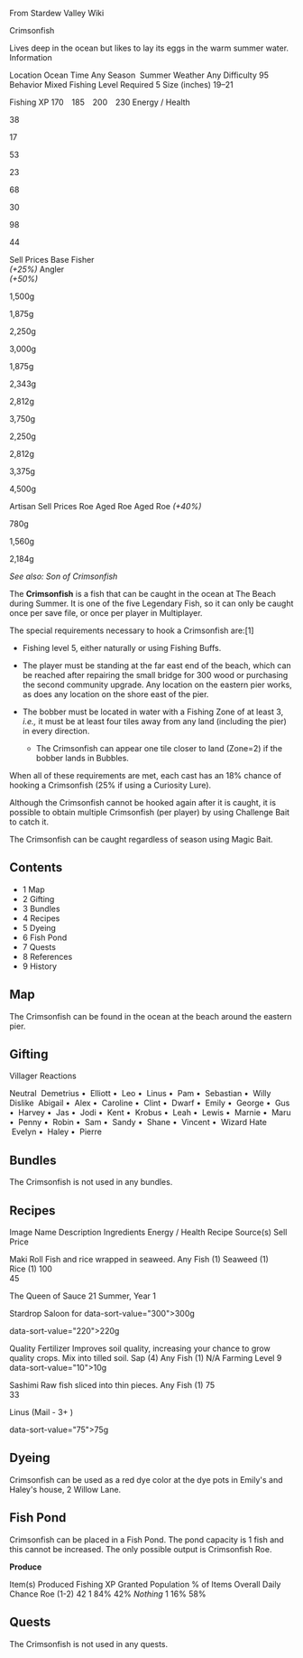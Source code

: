 From Stardew Valley Wiki

Crimsonfish

Lives deep in the ocean but likes to lay its eggs in the warm summer water. Information

Location Ocean Time Any Season  Summer Weather Any Difficulty 95 Behavior Mixed Fishing Level Required 5 Size (inches) 19–21

Fishing XP 170    185    200    230 Energy / Health

38

17

53

23

68

30

98

44

Sell Prices Base Fisher  
*(+25%)* Angler  
*(+50%)*

1,500g

1,875g

2,250g

3,000g

1,875g

2,343g

2,812g

3,750g

2,250g

2,812g

3,375g

4,500g

Artisan Sell Prices Roe Aged Roe Aged Roe *(+40%)*

780g

1,560g

2,184g

*See also: Son of Crimsonfish*

The **Crimsonfish** is a fish that can be caught in the ocean at The Beach during Summer. It is one of the five Legendary Fish, so it can only be caught once per save file, or once per player in Multiplayer.

The special requirements necessary to hook a Crimsonfish are:\[1]

- Fishing level 5, either naturally or using Fishing Buffs.
- The player must be standing at the far east end of the beach, which can be reached after repairing the small bridge for 300 wood or purchasing the second community upgrade. Any location on the eastern pier works, as does any location on the shore east of the pier.
- The bobber must be located in water with a Fishing Zone of at least 3, *i.e.,* it must be at least four tiles away from any land (including the pier) in every direction.
  
  - The Crimsonfish can appear one tile closer to land (Zone=2) if the bobber lands in Bubbles.

When all of these requirements are met, each cast has an 18% chance of hooking a Crimsonfish (25% if using a Curiosity Lure).

Although the Crimsonfish cannot be hooked again after it is caught, it is possible to obtain multiple Crimsonfish (per player) by using Challenge Bait to catch it.

The Crimsonfish can be caught regardless of season using Magic Bait.

## Contents

- 1 Map
- 2 Gifting
- 3 Bundles
- 4 Recipes
- 5 Dyeing
- 6 Fish Pond
- 7 Quests
- 8 References
- 9 History

## Map

The Crimsonfish can be found in the ocean at the beach around the eastern pier.

## Gifting

Villager Reactions

Neutral  Demetrius •  Elliott •  Leo •  Linus •  Pam •  Sebastian •  Willy Dislike  Abigail •  Alex •  Caroline •  Clint •  Dwarf •  Emily •  George •  Gus •  Harvey •  Jas •  Jodi •  Kent •  Krobus •  Leah •  Lewis •  Marnie •  Maru •  Penny •  Robin •  Sam •  Sandy •  Shane •  Vincent •  Wizard Hate  Evelyn •  Haley •  Pierre

## Bundles

The Crimsonfish is not used in any bundles.

## Recipes

Image Name Description Ingredients Energy / Health Recipe Source(s) Sell Price

Maki Roll Fish and rice wrapped in seaweed. Any Fish (1) Seaweed (1) Rice (1) 100  
45

The Queen of Sauce 21 Summer, Year 1

Stardrop Saloon for data-sort-value="300"&gt;300g

data-sort-value="220"&gt;220g

Quality Fertilizer Improves soil quality, increasing your chance to grow quality crops. Mix into tilled soil. Sap (4) Any Fish (1) N/A Farming Level 9 data-sort-value="10"&gt;10g

Sashimi Raw fish sliced into thin pieces. Any Fish (1) 75  
33

Linus (Mail - 3+ )

data-sort-value="75"&gt;75g

## Dyeing

Crimsonfish can be used as a red dye color at the dye pots in Emily's and Haley's house, 2 Willow Lane.

## Fish Pond

Crimsonfish can be placed in a Fish Pond. The pond capacity is 1 fish and this cannot be increased. The only possible output is Crimsonfish Roe.

**Produce**

Item(s) Produced Fishing XP Granted Population % of Items Overall Daily Chance Roe (1-2) 42 1 84% 42% *Nothing* 1 16% 58%

## Quests

The Crimsonfish is not used in any quests.